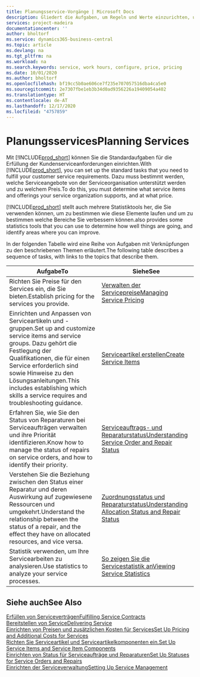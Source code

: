 ```yaml
---
title: Planungsservice-Vorgänge | Microsoft Docs
description: Gliedert die Aufgaben, um Regeln und Werte einzurichten, um Ihre Servicerichtlinien und Arbeitsgänge zu definieren.
services: project-madeira
documentationcenter: ''
author: bholtorf
ms.service: dynamics365-business-central
ms.topic: article
ms.devlang: na
ms.tgt_pltfrm: na
ms.workload: na
ms.search.keywords: service, work hours, configure, price, pricing
ms.date: 10/01/2020
ms.author: bholtorf
ms.openlocfilehash: bf19cc5b0ae606ce7f235e707057516dba4ca5e0
ms.sourcegitcommit: 2e7307fbe1eb3b34d0ad9356226a19409054a402
ms.translationtype: HT
ms.contentlocale: de-AT
ms.lasthandoff: 12/17/2020
ms.locfileid: "4757859"
---
```

# <a name="planning-services"></a><span data-ttu-id="f4b14-103">Planungsservices</span><span class="sxs-lookup"><span data-stu-id="f4b14-103">Planning Services</span></span>
<span data-ttu-id="f4b14-104">Mit [!INCLUDE[prod_short](includes/prod_short.md)] können Sie die Standardaufgaben für die Erfüllung der Kundenserviceanforderungen einrichten.</span><span class="sxs-lookup"><span data-stu-id="f4b14-104">With [!INCLUDE[prod_short](includes/prod_short.md)], you can set up the standard tasks that you need to fulfill your customer service requirements.</span></span> <span data-ttu-id="f4b14-105">Dazu muss bestimmt werden, welche Serviceangebote von der Serviceorganisation unterstützt werden und zu welchem Preis.</span><span class="sxs-lookup"><span data-stu-id="f4b14-105">To do this, you must determine what service items and offerings your service organization supports, and at what price.</span></span>   

[!INCLUDE[prod_short](includes/prod_short.md)] <span data-ttu-id="f4b14-106">stellt auch mehrere Statistiktools her, die Sie verwenden können, um zu bestimmen wie diese Elemente laufen und um zu bestimmen welche Bereiche Sie verbessern können.</span><span class="sxs-lookup"><span data-stu-id="f4b14-106">also provides some statistics tools that you can use to determine how well things are going, and identify areas where you can improve.</span></span>
  
<span data-ttu-id="f4b14-107">In der folgenden Tabelle wird eine Reihe von Aufgaben mit Verknüpfungen zu den beschriebenen Themen erläutert.</span><span class="sxs-lookup"><span data-stu-id="f4b14-107">The following table describes a sequence of tasks, with links to the topics that describe them.</span></span>   
  
|<span data-ttu-id="f4b14-108">**Aufgabe**</span><span class="sxs-lookup"><span data-stu-id="f4b14-108">**To**</span></span>|<span data-ttu-id="f4b14-109">**Siehe**</span><span class="sxs-lookup"><span data-stu-id="f4b14-109">**See**</span></span>|  
|------------|-------------|  
|<span data-ttu-id="f4b14-110">Richten Sie Preise für den Services ein, die Sie bieten.</span><span class="sxs-lookup"><span data-stu-id="f4b14-110">Establish pricing for the services you provide.</span></span>|[<span data-ttu-id="f4b14-111">Verwalten der Servicepreise</span><span class="sxs-lookup"><span data-stu-id="f4b14-111">Managing Service Pricing</span></span>](service-service-price-management.md)|
|<span data-ttu-id="f4b14-112">Einrichten und Anpassen von Serviceartikeln und -gruppen.</span><span class="sxs-lookup"><span data-stu-id="f4b14-112">Set up and customize service items and service groups.</span></span> <span data-ttu-id="f4b14-113">Dazu gehört die Festlegung der Qualifikationen, die für einen Service erforderlich sind sowie Hinweise zu den Lösungsanleitungen.</span><span class="sxs-lookup"><span data-stu-id="f4b14-113">This includes establishing which skills a service requires and troubleshooting guidance.</span></span>| [<span data-ttu-id="f4b14-114">Serviceartikel erstellen</span><span class="sxs-lookup"><span data-stu-id="f4b14-114">Create Service Items</span></span>](service-how-to-create-service-items.md)|  
|<span data-ttu-id="f4b14-115">Erfahren Sie, wie Sie den Status von Reparaturen bei Serviceaufträgen verwalten und ihre Priorität identifizieren.</span><span class="sxs-lookup"><span data-stu-id="f4b14-115">Know how to manage the status of repairs on service orders, and how to identify their priority.</span></span>|[<span data-ttu-id="f4b14-116">Serviceauftrags- und Reparaturstatus</span><span class="sxs-lookup"><span data-stu-id="f4b14-116">Understanding Service Order and Repair Status</span></span>](service-service-order-status-and-repair-status.md)|  
|<span data-ttu-id="f4b14-117">Verstehen Sie die Beziehung zwischen den Status einer Reparatur und deren Auswirkung auf zugewiesene Ressourcen und umgekehrt.</span><span class="sxs-lookup"><span data-stu-id="f4b14-117">Understand the relationship between the status of a repair, and the effect they have on allocated resources, and vice versa.</span></span>|[<span data-ttu-id="f4b14-118">Zuordnungsstatus und Reparaturstatus</span><span class="sxs-lookup"><span data-stu-id="f4b14-118">Understanding Allocation Status and Repair Status</span></span>](service-allocation-status-and-repair-status.md)|  
|<span data-ttu-id="f4b14-119">Statistik verwenden, um Ihre Servicearbeiten zu analysieren.</span><span class="sxs-lookup"><span data-stu-id="f4b14-119">Use statistics to analyze your service processes.</span></span> | [<span data-ttu-id="f4b14-120">So zeigen Sie die Servicestatistik an</span><span class="sxs-lookup"><span data-stu-id="f4b14-120">Viewing Service Statistics</span></span>](service-service-statistics.md) |

## <a name="see-also"></a><span data-ttu-id="f4b14-121">Siehe auch</span><span class="sxs-lookup"><span data-stu-id="f4b14-121">See Also</span></span>
[<span data-ttu-id="f4b14-122">Erfüllen von Serviceverträgen</span><span class="sxs-lookup"><span data-stu-id="f4b14-122">Fulfilling Service Contracts</span></span>](service-fulfill-service-contracts.md)  
[<span data-ttu-id="f4b14-123">Bereitstellen von Service</span><span class="sxs-lookup"><span data-stu-id="f4b14-123">Delivering Service</span></span>](service-deliver-service.md)  
[<span data-ttu-id="f4b14-124">Einrichten von Preisen und zusätzlichen Kosten für Services</span><span class="sxs-lookup"><span data-stu-id="f4b14-124">Set Up Pricing and Additional Costs for Services</span></span>](service-how-setup-service-costs-pricing.md)  
[<span data-ttu-id="f4b14-125">Richten Sie Serviceartikel und Serviceartikelkomponenten ein.</span><span class="sxs-lookup"><span data-stu-id="f4b14-125">Set Up Service Items and Service Item Components</span></span>](service-how-setup-service-items.md)  
[<span data-ttu-id="f4b14-126">Einrichten von Status für Serviceaufträge und Reparaturen</span><span class="sxs-lookup"><span data-stu-id="f4b14-126">Set Up Statuses for Service Orders and Repairs</span></span>](service-order-repair-status.md)  
[<span data-ttu-id="f4b14-127">Einrichten der Serviceverwaltung</span><span class="sxs-lookup"><span data-stu-id="f4b14-127">Setting Up Service Management</span></span>](service-setup-service.md)  
